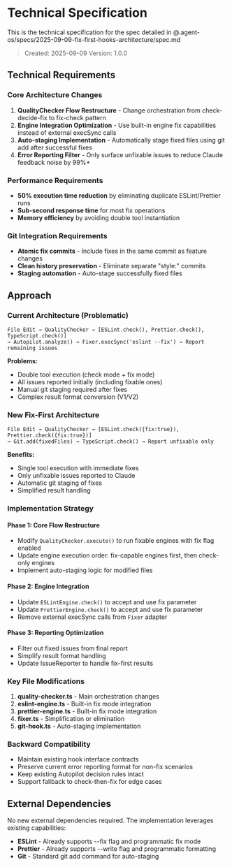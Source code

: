 # Technical Specification

This is the technical specification for the spec detailed in
@.agent-os/specs/2025-09-09-fix-first-hooks-architecture/spec.md

> Created: 2025-09-09 Version: 1.0.0

## Technical Requirements

### Core Architecture Changes

1. **QualityChecker Flow Restructure** - Change orchestration from
   check-decide-fix to fix-check pattern
2. **Engine Integration Optimization** - Use built-in engine fix capabilities
   instead of external execSync calls
3. **Auto-staging Implementation** - Automatically stage fixed files using git
   add after successful fixes
4. **Error Reporting Filter** - Only surface unfixable issues to reduce Claude
   feedback noise by 99%+

### Performance Requirements

- **50% execution time reduction** by eliminating duplicate ESLint/Prettier runs
- **Sub-second response time** for most fix operations
- **Memory efficiency** by avoiding double tool instantiation

### Git Integration Requirements

- **Atomic fix commits** - Include fixes in the same commit as feature changes
- **Clean history preservation** - Eliminate separate "style:" commits
- **Staging automation** - Auto-stage successfully fixed files

## Approach

### Current Architecture (Problematic)

```
File Edit → QualityChecker → [ESLint.check(), Prettier.check(), TypeScript.check()]
→ Autopilot.analyze() → Fixer.execSync('eslint --fix') → Report remaining issues
```

**Problems:**

- Double tool execution (check mode + fix mode)
- All issues reported initially (including fixable ones)
- Manual git staging required after fixes
- Complex result format conversion (V1/V2)

### New Fix-First Architecture

```
File Edit → QualityChecker → [ESLint.check({fix:true}), Prettier.check({fix:true})]
→ Git.add(fixedFiles) → TypeScript.check() → Report unfixable only
```

**Benefits:**

- Single tool execution with immediate fixes
- Only unfixable issues reported to Claude
- Automatic git staging of fixes
- Simplified result handling

### Implementation Strategy

#### Phase 1: Core Flow Restructure

- Modify `QualityChecker.execute()` to run fixable engines with fix flag enabled
- Update engine execution order: fix-capable engines first, then check-only
  engines
- Implement auto-staging logic for modified files

#### Phase 2: Engine Integration

- Update `ESLintEngine.check()` to accept and use fix parameter
- Update `PrettierEngine.check()` to accept and use fix parameter
- Remove external execSync calls from `Fixer` adapter

#### Phase 3: Reporting Optimization

- Filter out fixed issues from final report
- Simplify result format handling
- Update IssueReporter to handle fix-first results

### Key File Modifications

1. **quality-checker.ts** - Main orchestration changes
2. **eslint-engine.ts** - Built-in fix mode integration
3. **prettier-engine.ts** - Built-in fix mode integration
4. **fixer.ts** - Simplification or elimination
5. **git-hook.ts** - Auto-staging implementation

### Backward Compatibility

- Maintain existing hook interface contracts
- Preserve current error reporting format for non-fix scenarios
- Keep existing Autopilot decision rules intact
- Support fallback to check-then-fix for edge cases

## External Dependencies

No new external dependencies required. The implementation leverages existing
capabilities:

- **ESLint** - Already supports --fix flag and programmatic fix mode
- **Prettier** - Already supports --write flag and programmatic formatting
- **Git** - Standard git add command for auto-staging
